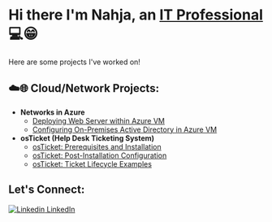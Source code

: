 # Hi there I'm Nahja, an [IT Professional](https://www.linkedin.com/in/nahja-chesney-a84b57181/) :computer::grin:
Here are some projects I've worked on!
## ☁️🌐 Cloud/Network Projects:
+ **Networks in Azure**
  + [Deploying Web Server within Azure VM](https://github.com/nahjac/Deploying-Web-Server-within-Azure-VM)
  + [Configuring On-Premises Active Directory in Azure VM](https://github.com/nahjac/Configuring-On-Premises-Active-Directory-within-Azure-VM)
+ **osTicket (Help Desk Ticketing System)**
  + [osTicket: Prerequisites and Installation](https://github.com/nahjac/osTicket-Prerequisites-and-Installation)
  + [osTicket: Post-Installation Configuration](https://github.com/nahjac/osTicket-Post-Installation-Configuration)
  + [osTicket: Ticket Lifecycle Examples](https://github.com/nahjac/osTicket-Ticket-Lifecycle-Examples)
## Let's Connect:
[![Linkedin](https://i.sstatic.net/gVE0j.png) LinkedIn](https://www.linkedin.com/in/nahja-chesney-a84b57181/)


